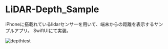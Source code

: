 # LiDAR-Depth_Sample

iPhoneに搭載れているlidarセンサーを用いて、端末からの距離を表示するサンプルアプリ。
SwiftUIにて実装。

![depthtest](https://user-images.githubusercontent.com/71431958/183071245-64a4028a-8177-42b5-8ae6-f34692f84d30.gif)
